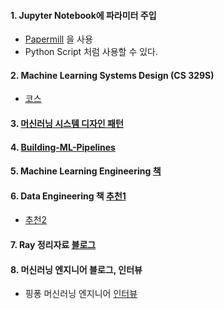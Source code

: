 #### 1. Jupyter Notebook에 파라미터 주입
- [Papermill](https://zzsza.github.io/mlops/2020/03/08/airflow-with-notebook-using-papermill/?fbclid=IwAR2tomaGhrG1voUnyase_hT2WV7ols4flXzPDKDL4JDqW-YIK6gf_5lh4lM0) 을 사용
- Python Script 처럼 사용할 수 있다.

#### 2. Machine Learning Systems Design (CS 329S)
- [코스](https://huyenchip.com/2020/10/27/ml-systems-design-stanford.html?fbclid=IwAR3vR3KTBnSHGXV6k9BOZJCTkFNA0BP4Qmzj1MqNepLD2SCLf8dcd9fEMCU)

#### 3. [머신러닝 시스템 디자인 패턴](https://mercari.github.io/ml-system-design-pattern/README_ko.html?fbclid=IwAR0minH5ZUmbungqNTvsquMDkVxHqVx1YTh3_WEaNLQdWX8wYB77zxlbpH8)

#### 4. [Building-ML-Pipelines](https://github.com/Building-ML-Pipelines/building-machine-learning-pipelines)

#### 5. Machine Learning Engineering [책](http://www.mlebook.com/wiki/doku.php)

#### 6. Data Engineering 책 [추천1](https://kadensungbincho.tistory.com/14?fbclid=IwAR21cGw_EE1MmBhMlahlIhQNkpDCYKrlZlr8zo5pMxxnDjPCyiCoyypxsj0)
- [추천2](https://www.amazon.com/Data-Engineering-Python-datasets-pipelines/dp/183921418X/ref=cm_cr_arp_d_product_top?ie=UTF8&fbclid=IwAR02loNWlI8CxVibjTpAWcxVNHnebB7n9o57lpqG-8-00TfO0EnEsUkj-_c)

#### 7. Ray 정리자료 [블로그](https://zzsza.github.io/mlops/2021/01/03/python-ray/?fbclid=IwAR2ilx-zSX-xBALP4wi5Bo-_UA6UL33a08YncnrXi1JzBpD61rAevrXCZJc) 

#### 8. 머신러닝 엔지니어 블로그, 인터뷰
- 핑퐁 머신러닝 엔지니어 [인터뷰](https://blog.pingpong.us/interview-seunghwan/)
